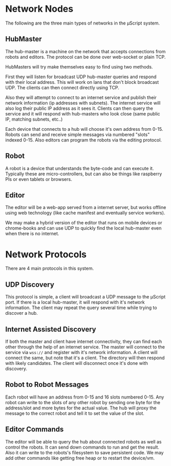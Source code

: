 # Network Nodes

The following are the three main types of networks in the μScript system.

## HubMaster

The hub-master is a machine on the network that accepts connections from robots
and editors.  The protocol can be done over web-socket or plain TCP.

HubMasters will try make themselves easy to find using two methods.

First they will listen for broadcast UDP hub-master queries and respond with
their local address.  This will work on lans that don't block broadcast UDP.
The clients can then connect directly using TCP.

Also they will attempt to connect to an internet service and publish their
network information (ip addresses with subnets).  The internet service will also
log their public IP address as it sees it.  Clients can then query the service
and it will respond with hub-masters who look close (same public IP, matching
subnets, etc..)

Each device that connects to a hub will choose it's own address from 0-15.
Robots can send and receive simple messages via numbered "slots" indexed 0-15.
Also editors can program the robots via the editing protocol.

## Robot

A robot is a device that understands the byte-code and can execute it.
Typically these are micro-controllers, but can also be things like raspberry PIs
or even tablets or browsers.

## Editor

The editor will be a web-app served from a internet server, but works offline
using web technology (like cache manifest and eventually service workers).

We may make a hybrid version of the editor that runs on mobile devices or
chrome-books and can use UDP to quickly find the local hub-master even when
there is no internet.

# Network Protocols

There are 4 main protocols in this system.

## UDP Discovery

This protocol is simple, a client will broadcast a UDP message to the μScript
port.  If there is a local hub-master, it will respond with it's network
information.  The client may repeat the query several time while trying to
discover a hub.

## Internet Assisted Discovery

If both the master and client have internet connectivity, they can find each
other through the help of an internet service.  The master will connect to the
service via `wss://` and register with it's network information.  A client will
connect the same, but note that it's a client.  The directory will then respond
with likely candidates.  The client will disconnect once it's done with
discovery.

## Robot to Robot Messages

Each robot will have an address from 0-15 and 16 slots numbered 0-15.  Any robot
can write to the slots of any other robot by sending one byte for the
address/slot and more bytes for the actual value.  The hub will proxy the
message to the correct robot and tell it to set the value of the slot.

## Editor Commands

The editor will be able to query the hub about connected robots as well as
control the robots.  It can send down commands to run and get the result.
Also it can write to the robots's filesystem to save persistent code.  We may
add other commands like getting free heap or to restart the device/vm.
